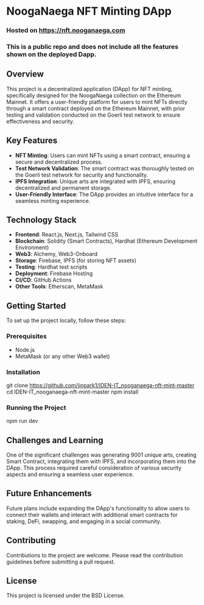 # NoogaNaega NFT Minting DApp

### Hosted on https://nft.nooganaega.com
### This is a public repo and does not include all the features shown on the deployed Dapp.

## Overview
This project is a decentralized application (DApp) for NFT minting, specifically designed for the NoogaNaega collection on the Ethereum Mainnet. It offers a user-friendly platform for users to mint NFTs directly through a smart contract deployed on the Ethereum Mainnet, with prior testing and validation conducted on the Goerli test network to ensure effectiveness and security.

## Key Features
- **NFT Minting**: Users can mint NFTs using a smart contract, ensuring a secure and decentralized process.
- **Test Network Validation**: The smart contract was thoroughly tested on the Goerli test network for security and functionality.
- **IPFS Integration**: Unique arts are integrated with IPFS, ensuring decentralized and permanent storage.
- **User-Friendly Interface**: The DApp provides an intuitive interface for a seamless minting experience.

## Technology Stack
- **Frontend**: React.js, Next.js, Tailwind CSS
- **Blockchain**: Solidity (Smart Contracts), Hardhat (Ethereum Development Environment)
- **Web3**: Alchemy, Web3-Onboard
- **Storage**: Firebase, IPFS (for storing NFT assets)
- **Testing**: Hardhat test scripts
- **Deployment**: Firebase Hosting
- **CI/CD**: GitHub Actions
- **Other Tools**: Etherscan, MetaMask

## Getting Started
To set up the project locally, follow these steps:

### Prerequisites
- Node.js
- MetaMask (or any other Web3 wallet)

### Installation
git clone https://github.com/jinpark1/IDEN-IT_nooganaega-nft-mint-master
cd IDEN-IT_nooganaega-nft-mint-master
npm install

### Running the Project
npm run dev

## Challenges and Learning
One of the significant challenges was generating 9001 unique arts, creating Smart Contract, integrating them with IPFS, and incorporating them into the DApp. This process required careful consideration of various security aspects and ensuring a seamless user experience.

## Future Enhancements
Future plans include expanding the DApp's functionality to allow users to connect their wallets and interact with additional smart contracts for staking, DeFi, swapping, and engaging in a social community.

## Contributing
Contributions to the project are welcome. Please read the contribution guidelines before submitting a pull request.

## License
This project is licensed under the BSD License.
